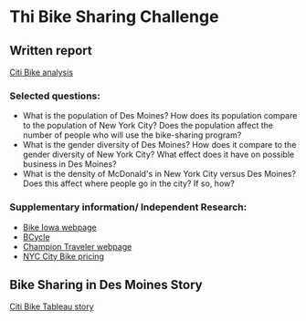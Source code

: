 # Thi Bike Sharing Challenge
## Written report
[Citi Bike analysis](https://github.com/Thinguyen23/Thi_Bikesharing/blob/master/citibike_analysis.md)
### Selected questions:
- What is the population of Des Moines? How does its population compare to the population of New York City? Does the population affect the number of people who will use the bike-sharing program?
- What is the gender diversity of Des Moines? How does it compare to the gender diversity of New York City? What effect does it have on possible business in Des Moines?
- What is the density of McDonald's in New York City versus Des Moines? Does this affect where people go in the city? If so, how?
### Supplementary information/ Independent Research:
- [Bike Iowa webpage](https://www.bikeiowa.com/)
- [BCycle](https://desmoines.bcycle.com/)
- [Champion Traveler webpage](https://championtraveler.com/dates/best-time-to-visit-des-moines-ia-us/)
- [NYC City Bike pricing](https://www.citibikenyc.com/pricing) 

## Bike Sharing in Des Moines Story 
[Citi Bike Tableau story](https://public.tableau.com/profile/thi7884#!/vizhome/BikeSharing_15798291817380/CityBikestory)
 
